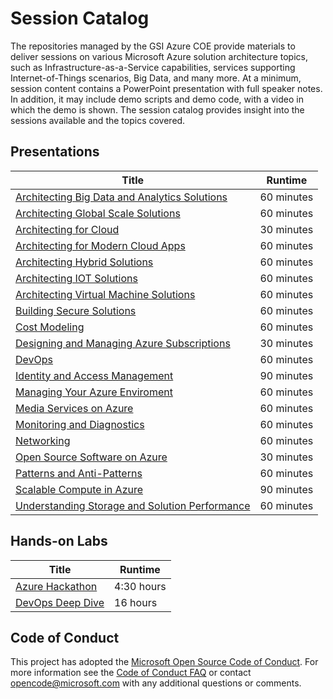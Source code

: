 # Session Catalog

The repositories managed by the GSI Azure COE provide materials to deliver sessions on various Microsoft Azure solution architecture topics, such as Infrastructure-as-a-Service capabilities, services supporting Internet-of-Things scenarios, Big Data, and many more. At a minimum, session content contains a PowerPoint presentation with full speaker notes. In addition, it may include demo scripts and demo code, with a video in which the demo is shown. The session catalog provides insight into the sessions available and the topics covered.

## Presentations
Title|Runtime
-------------|-------
[Architecting Big Data and Analytics Solutions](https://github.com/GSIAzureCOE/Big-Data)|60 minutes
[Architecting Global Scale Solutions](https://github.com/GSIAzureCOE/Global-Scale)|60 minutes
[Architecting for Cloud](https://github.com/GSIAzureCOE/Art-of-the-Possible)|30 minutes
[Architecting for Modern Cloud Apps](https://github.com/GSIAzureCOE/Modern-Apps)|60 minutes
[Architecting Hybrid Solutions](https://github.com/GSIAzureCOE/Hybrid)|60 minutes
[Architecting IOT Solutions](https://github.com/GSIAzureCOE/IOT)|60 minutes
[Architecting Virtual Machine Solutions](https://github.com/GSIAzureCOE/Virtual-Machine-Solutions)|60 minutes
[Building Secure Solutions](https://github.com/GSIAzureCOE/Secure-Solutions)|60 minutes
[Cost Modeling](https://github.com/GSIAzureCOE/Cost-Modeling)|60 minutes
[Designing and Managing Azure Subscriptions](https://github.com/GSIAzureCOE/Designing-and-Managing-Azure-Subscriptions)|30 minutes
[DevOps](https://github.com/GSIAzureCOE/DevOps)|60 minutes
[Identity and Access Management](https://github.com/GSIAzureCOE/Identity-and-Access-Management)|90 minutes
[Managing Your Azure Enviroment](https://github.com/GSIAzureCOE/Managing-Your-Azure-Enviroment)|60 minutes
[Media Services on Azure](https://github.com/GSIAzureCOE/Media-Services)|60 minutes
[Monitoring and Diagnostics](https://github.com/GSIAzureCOE/Monitoring-and-Diagnostics)|60 minutes
[Networking](https://github.com/GSIAzureCOE/Networking)|60 minutes
[Open Source Software on Azure](https://github.com/GSIAzureCOE/OSS)|30 minutes
[Patterns and Anti-Patterns](https://github.com/GSIAzureCOE/Cloud-Patterns-and-Anti-Patterns)|60 minutes
[Scalable Compute in Azure](https://github.com/GSIAzureCOE/Compute)|90 minutes
[Understanding Storage and Solution Performance](https://github.com/GSIAzureCOE/Storage)|60 minutes

## Hands-on Labs
Title|Runtime
-------------|-------
[Azure Hackathon](https://github.com/GSIAzureCOE/Hackathon)|4:30 hours
[DevOps Deep Dive](https://github.com/GSIAzureCOE/DevOps-Deep-Dive)| 16 hours

## Code of Conduct

This project has adopted the [Microsoft Open Source Code of Conduct](https://opensource.microsoft.com/codeofconduct/). For more information see the [Code of Conduct FAQ](https://opensource.microsoft.com/codeofconduct/faq/) or contact [opencode@microsoft.com](mailto:opencode@microsoft.com) with any additional questions or comments.
